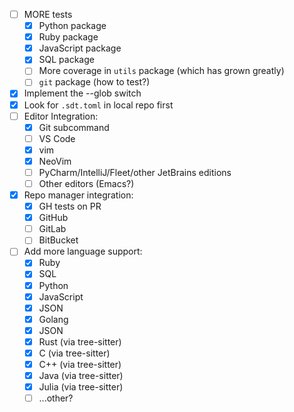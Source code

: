 - [ ] MORE tests
  - [x] Python package
  - [x] Ruby package
  - [x] JavaScript package
  - [x] SQL package
  - [ ] More coverage in `utils` package (which has grown greatly)
  - [ ] `git` package (how to test?)
- [x] Implement the --glob switch
- [x] Look for `.sdt.toml` in local repo first
- [ ] Editor Integration:
  - [x] Git subcommand
  - [ ] VS Code
  - [x] vim
  - [x] NeoVim
  - [ ] PyCharm/IntelliJ/Fleet/other JetBrains editions
  - [ ] Other editors (Emacs?)
- [x] Repo manager integration:
  - [x] GH tests on PR
  - [x] GitHub
  - [ ] GitLab
  - [ ] BitBucket
- [ ] Add more language support:
  - [x] Ruby
  - [x] SQL
  - [x] Python
  - [x] JavaScript
  - [x] JSON
  - [x] Golang
  - [x] JSON
  - [x] Rust (via tree-sitter)
  - [x] C (via tree-sitter)
  - [x] C++ (via tree-sitter)
  - [x] Java (via tree-sitter)
  - [x] Julia (via tree-sitter)
  - [ ] ...other?
